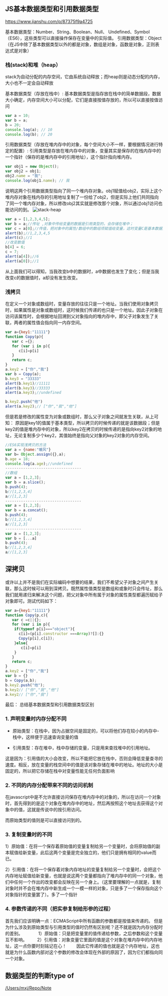 ## JS基本数据类型和引用数据类型
https://www.jianshu.com/p/87375f9a4725

基本数据类型：Number、String、Boolean、Null、 Undefined、Symbol（ES6），这些类型可以直接操作保存在变量中的实际值。
引用数据类型：Object（在JS中除了基本数据类型以外的都是对象，数组是对象，函数是对象，正则表达式是对象）

### 栈(stack)和堆（heap）
stack为自动分配的内存空间，它由系统自动释放；而heap则是动态分配的内存，大小也不一定会自动释放

基本数据类型（存放在栈中）:
基本数据类型是指存放在栈中的简单数据段，数据大小确定，内存空间大小可以分配，它们是直接按值存放的，所以可以直接按值访问
```js
var a = 10;
var b = a;
b = 20;
console.log(a); // 10
console.log(b); // 20
```

引用数据类型（存放在堆内存中的对象，每个空间大小不一样，要根据情况进行特定的配置）:
引用类型是存放在堆内存中的对象，变量其实是保存的在栈内存中的一个指针（保存的是堆内存中的引用地址），这个指针指向堆内存。
```js
var obj1 = new Object();
var obj2 = obj1;
obj2.name = "我";
console.log(obj1.name); // 我
```
说明这两个引用数据类型指向了同一个堆内存对象。obj1赋值给obj2，实际上这个堆内存对象在栈内存的引用地址复制了一份给了obj2，但是实际上他们共同指向了同一个堆内存对象，所以修改obj2其实就是修改那个对象，所以通过obj1访问也能访问的到。
![stack-heap](https://upload-images.jianshu.io/upload_images/6788994-622b8eff4f15adfb.png?imageMogr2/auto-orient/strip|imageView2/2/w/577/format/webp)

```js
var a = [1,2,3,4,5];
var b = a;//传址 ,对象中传给变量的数据是引用类型的，会存储在堆中；
var c = a[0];//传值，把对象中的属性/数组中的数组项赋值给变量，这时变量C是基本数据类型，存储在栈内存中；改变栈中的数据不会影响堆中的数据
alert(b);//1,2,3,4,5
alert(c);//1
//改变数值 
b[4] = 6;
c = 7;
alert(a[4]);//6
alert(a[0]);//1
```
从上面我们可以得知，当我改变b中的数据时，a中数据也发生了变化；但是当我改变c的数据值时，a却没有发生改变。

### 浅拷贝
在定义一个对象或数组时，变量存放的往往只是一个地址。当我们使用对象拷贝时，如果属性是对象或数组时，这时候我们传递的也只是一个地址。因此子对象在访问该属性时，会根据地址回溯到父对象指向的堆内存中，即父子对象发生了关联，两者的属性值会指向同一内存空间。

```js
var a={key1:"11111"}
function Copy(p){
   var c ={};
   for (var i in p){
      c[i]=p[i]
   }    
   return c;
}
a.key2 = ["你","我"]
var b = Copy(a);
b.key3 = "33333"
alert(b.key1)//11111
alert(b.key3)//33333
alert(a.key3);//undefined

b.key2.push("他")
alert(a.key2);// ["你","我","他"]
```
但是若是修改的属性变为对象或数组时，那么父子对象之间就发生关联，从上可知：
原因是key1的值属于基本类型，所以拷贝的时候传递的就是该数据段；但是key2的值是堆内存中的对象，所以key2在拷贝的时候传递的是指向key2对象的地址，无论复制多少个key2，其值始终是指向父对象的key2对象的内存空间。
```js
//ES6实现浅拷贝的方法
var a = {name:"暖风"}
var b= Object.assign({},a);
b.age = 18;
console.log(a.age);//undefined
----------------------------------
//数组
var a = [1,2,3];
var b = a.slice();
b.push(4);
b//[1,2,3,4]
a//[1,2,3]
----------------------------------
var a = [1,2,3];
var b = a.concat();
b.push(4);
b//[1,2,3,4]
a//[1,2,3]
----------------------------------
var a = [1,2,3];
var b = [...a]
b.push(4);
b//[1,2,3,4]
a//[1,2,3]
```

## 深拷贝
或许以上并不是我们在实际编码中想要的结果，我们不希望父子对象之间产生关联，那么这时候可以用到深拷贝。既然属性值类型是数组和或象时只会传址，那么我们就用递归来解决这个问题，把父对象中所有属于对象的属性类型都遍历赋给子对象即可。测试代码如下：

```js
var a={key1:"11111"}
function Copy(p,c){
   var c =c||{};
   for (var i in p){
    if(typeof p[i]==="object"){
      c[i]=(p[i].constructor ===Array)?[]:{}
      Copy(p[i],c[i]);
    }else{
       c[i]=p[i]
    }
   }    
   return c;
}
a.key2 = ["你","我"]
var b = {}
b = Copy(a,b); 
b.key2.push("他");
b.key2// ["你","我","他"]
a.key2// ["你","我"]
```

最后： 总结基本数据类型和引用数据类型区别
### 1. 声明变量时内存分配不同
* 原始类型：在栈中，因为占据空间是固定的，可以将他们存在较小的内存中-栈中，这样便于迅速查询变量的值

* 引用类型：存在堆中，栈中存储的变量，只是用来查找堆中的引用地址。

这是因为：引用值的大小会改变，所以不能把它放在栈中，否则会降低变量查寻的速度。相反，放在变量的栈空间中的值是该对象存储在堆中的地址。地址的大小是固定的，所以把它存储在栈中对变量性能无任何负面影响

### 2. 不同的内存分配带来不同的访问机制
在javascript中是不允许直接访问保存在堆内存中的对象的，所以在访问一个对象时，首先得到的是这个对象在堆内存中的地址，然后再按照这个地址去获得这个对象中的值，这就是传说中的按引用访问。

而原始类型的值则是可以直接访问到的。

### 3. 复制变量时的不同
1）原始值：在将一个保存着原始值的变量复制给另一个变量时，会将原始值的副本赋值给新变量，此后这两个变量是完全独立的，他们只是拥有相同的value而已。

2）引用值：在将一个保存着对象内存地址的变量复制给另一个变量时，会把这个内存地址赋值给新变量，也就是说这两个变量都指向了堆内存中的同一个对象，他们中任何一个作出的改变都会反映在另一个身上。（这里要理解的一点就是，复制对象时并不会在堆内存中新生成一个一模一样的对象，只是多了一个保存指向这个对象指针的变量罢了）。多了一个指针

### 4. 参数传递的不同（把实参复制给形参的过程）
首先我们应该明确一点：ECMAScript中所有函数的参数都是按值来传递的。
但是为什么涉及到原始类型与引用类型的值时仍然有区别呢？还不就是因为内存分配时的差别。 　
　　1）原始值：只是把变量里的值传递给参数，之后参数和这个变量互不影响。
　　2）引用值：对象变量它里面的值是这个对象在堆内存中的内存地址，这一点你要时刻铭记在心！
　　因此它传递的值也就是这个内存地址，这也就是为什么函数内部对这个参数的修改会体现在外部的原因了，因为它们都指向同一个对象。

## 数据类型的判断type of
[/Users/mxj/Repo/Note](../../../JavaScript/数据类型/JS数据类型判断.md)